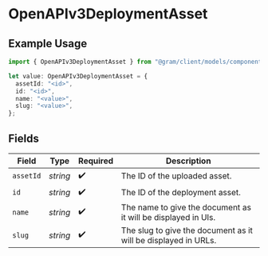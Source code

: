 # OpenAPIv3DeploymentAsset

## Example Usage

```typescript
import { OpenAPIv3DeploymentAsset } from "@gram/client/models/components";

let value: OpenAPIv3DeploymentAsset = {
  assetId: "<id>",
  id: "<id>",
  name: "<value>",
  slug: "<value>",
};
```

## Fields

| Field                                                          | Type                                                           | Required                                                       | Description                                                    |
| -------------------------------------------------------------- | -------------------------------------------------------------- | -------------------------------------------------------------- | -------------------------------------------------------------- |
| `assetId`                                                      | *string*                                                       | :heavy_check_mark:                                             | The ID of the uploaded asset.                                  |
| `id`                                                           | *string*                                                       | :heavy_check_mark:                                             | The ID of the deployment asset.                                |
| `name`                                                         | *string*                                                       | :heavy_check_mark:                                             | The name to give the document as it will be displayed in UIs.  |
| `slug`                                                         | *string*                                                       | :heavy_check_mark:                                             | The slug to give the document as it will be displayed in URLs. |